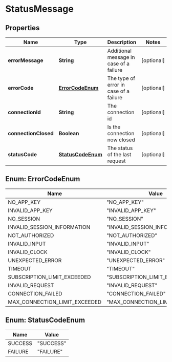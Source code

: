 
# StatusMessage

## Properties
Name | Type | Description | Notes
------------ | ------------- | ------------- | -------------
**errorMessage** | **String** | Additional message in case of a failure |  [optional]
**errorCode** | [**ErrorCodeEnum**](#ErrorCodeEnum) | The type of error in case of a failure |  [optional]
**connectionId** | **String** | The connection id |  [optional]
**connectionClosed** | **Boolean** | Is the connection now closed |  [optional]
**statusCode** | [**StatusCodeEnum**](#StatusCodeEnum) | The status of the last request |  [optional]


<a name="ErrorCodeEnum"></a>
## Enum: ErrorCodeEnum
Name | Value
---- | -----
NO_APP_KEY | &quot;NO_APP_KEY&quot;
INVALID_APP_KEY | &quot;INVALID_APP_KEY&quot;
NO_SESSION | &quot;NO_SESSION&quot;
INVALID_SESSION_INFORMATION | &quot;INVALID_SESSION_INFORMATION&quot;
NOT_AUTHORIZED | &quot;NOT_AUTHORIZED&quot;
INVALID_INPUT | &quot;INVALID_INPUT&quot;
INVALID_CLOCK | &quot;INVALID_CLOCK&quot;
UNEXPECTED_ERROR | &quot;UNEXPECTED_ERROR&quot;
TIMEOUT | &quot;TIMEOUT&quot;
SUBSCRIPTION_LIMIT_EXCEEDED | &quot;SUBSCRIPTION_LIMIT_EXCEEDED&quot;
INVALID_REQUEST | &quot;INVALID_REQUEST&quot;
CONNECTION_FAILED | &quot;CONNECTION_FAILED&quot;
MAX_CONNECTION_LIMIT_EXCEEDED | &quot;MAX_CONNECTION_LIMIT_EXCEEDED&quot;


<a name="StatusCodeEnum"></a>
## Enum: StatusCodeEnum
Name | Value
---- | -----
SUCCESS | &quot;SUCCESS&quot;
FAILURE | &quot;FAILURE&quot;




